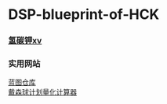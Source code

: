 # DSP-blueprint-of-HCK

### <a href="https://space.bilibili.com/397260674">氢碳钾xv</a><br />

### 实用网站
<a href="https://github.com/DSPBluePrints">蓝图仓库</a><br />
<a href="https://dsp-calc.pro/">戴森球计划量化计算器</a><br />
